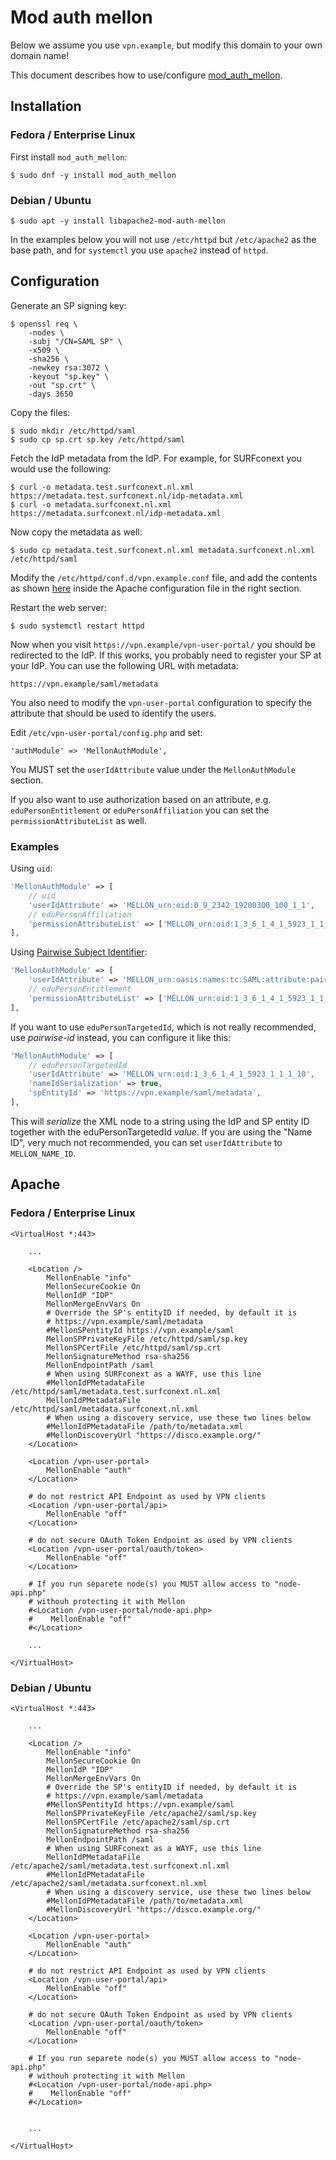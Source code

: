# Mod auth mellon

Below we assume you use `vpn.example`, but modify this domain to your own 
domain name!

This document describes how to use/configure 
[mod_auth_mellon](https://github.com/latchset/mod_auth_mellon).

## Installation

### Fedora / Enterprise Linux

First install `mod_auth_mellon`:

    $ sudo dnf -y install mod_auth_mellon

### Debian  / Ubuntu

    $ sudo apt -y install libapache2-mod-auth-mellon

In the examples below you will not use `/etc/httpd` but `/etc/apache2` as the
base path, and for `systemctl` you use `apache2` instead of `httpd`.

## Configuration

Generate an SP signing key:

    $ openssl req \
        -nodes \
        -subj "/CN=SAML SP" \
        -x509 \
        -sha256 \
        -newkey rsa:3072 \
        -keyout "sp.key" \
        -out "sp.crt" \
        -days 3650

Copy the files:

    $ sudo mkdir /etc/httpd/saml
    $ sudo cp sp.crt sp.key /etc/httpd/saml

Fetch the IdP metadata from the IdP. For example, for SURFconext you would use 
the following:

    $ curl -o metadata.test.surfconext.nl.xml https://metadata.test.surfconext.nl/idp-metadata.xml
    $ curl -o metadata.surfconext.nl.xml https://metadata.surfconext.nl/idp-metadata.xml

Now copy the metadata as well:

    $ sudo cp metadata.test.surfconext.nl.xml metadata.surfconext.nl.xml /etc/httpd/saml

Modify the `/etc/httpd/conf.d/vpn.example.conf` file, and add the contents as
shown [here](#apache) inside the Apache configuration file in the right 
section.

Restart the web server:

    $ sudo systemctl restart httpd

Now when you visit `https://vpn.example/vpn-user-portal/` you should be 
redirected to the IdP. If this works, you probably need to register your SP
at your IdP. You can use the following URL with metadata:

    https://vpn.example/saml/metadata

You also need to modify the `vpn-user-portal` configuration to specify the 
attribute that should be used to identify the users.

Edit `/etc/vpn-user-portal/config.php` and set:

    'authModule' => 'MellonAuthModule',

You MUST set the `userIdAttribute` value under the `MellonAuthModule` section.

If you also want to use authorization based on an attribute, e.g. 
`eduPersonEntitlement` or `eduPersonAffiliation` you can set the 
`permissionAttributeList` as well.

### Examples

Using `uid`:

```php
'MellonAuthModule' => [
    // uid
    'userIdAttribute' => 'MELLON_urn:oid:0_9_2342_19200300_100_1_1',
    // eduPersonAffiliation
    'permissionAttributeList' => ['MELLON_urn:oid:1_3_6_1_4_1_5923_1_1_1_1']
],
```

Using 
[Pairwise Subject Identifier](https://docs.oasis-open.org/security/saml-subject-id-attr/v1.0/cs01/saml-subject-id-attr-v1.0-cs01.html#_Toc536097230):

```php
'MellonAuthModule' => [
    'userIdAttribute' => 'MELLON_urn:oasis:names:tc:SAML:attribute:pairwise-id',
    // eduPersonEntitlement
    'permissionAttributeList' => ['MELLON_urn:oid:1_3_6_1_4_1_5923_1_1_1_7'],
],
```

If you want to use `eduPersonTargetedId`, which is not really recommended, 
use _pairwise-id_ instead, you can configure it like this:

```php
'MellonAuthModule' => [
    // eduPersonTargetedId
    'userIdAttribute' => 'MELLON_urn:oid:1_3_6_1_4_1_5923_1_1_1_10',
    'nameIdSerialization' => true,
    'spEntityId' => 'https://vpn.example/saml/metadata',
],
```

This will _serialize_ the XML node to a string using the IdP and SP entity ID
together with the eduPersonTargetedId _value_. If you are using the "Name ID", 
very much not recommended, you can set `userIdAttribute` to `MELLON_NAME_ID`.

## Apache

### Fedora / Enterprise Linux

    <VirtualHost *:443>

        ...

        <Location />
            MellonEnable "info"
            MellonSecureCookie On
            MellonIdP "IDP"
            MellonMergeEnvVars On
            # Override the SP's entityID if needed, by default it is 
            # https://vpn.example/saml/metadata
            #MellonSPentityId https://vpn.example/saml
            MellonSPPrivateKeyFile /etc/httpd/saml/sp.key
            MellonSPCertFile /etc/httpd/saml/sp.crt
            MellonSignatureMethod rsa-sha256
            MellonEndpointPath /saml
            # When using SURFconext as a WAYF, use this line
            #MellonIdPMetadataFile /etc/httpd/saml/metadata.test.surfconext.nl.xml
            MellonIdPMetadataFile /etc/httpd/saml/metadata.surfconext.nl.xml
            # When using a discovery service, use these two lines below 
            #MellonIdPMetadataFile /path/to/metadata.xml
            #MellonDiscoveryUrl "https://disco.example.org/"
        </Location>
        
        <Location /vpn-user-portal>
            MellonEnable "auth"
        </Location>
        
    	# do not restrict API Endpoint as used by VPN clients
        <Location /vpn-user-portal/api>
            MellonEnable "off"
        </Location>
		
        # do not secure OAuth Token Endpoint as used by VPN clients
        <Location /vpn-user-portal/oauth/token>
            MellonEnable "off"
        </Location>
		
	    # If you run separete node(s) you MUST allow access to "node-api.php" 
	    # withouh protecting it with Mellon
	    #<Location /vpn-user-portal/node-api.php>
        #    MellonEnable "off"
        #</Location>

        ...

    </VirtualHost>

### Debian / Ubuntu

    <VirtualHost *:443>

        ...

        <Location />
            MellonEnable "info"
            MellonSecureCookie On
            MellonIdP "IDP"
            MellonMergeEnvVars On
            # Override the SP's entityID if needed, by default it is 
            # https://vpn.example/saml/metadata
            #MellonSPentityId https://vpn.example/saml
            MellonSPPrivateKeyFile /etc/apache2/saml/sp.key
            MellonSPCertFile /etc/apache2/saml/sp.crt
            MellonSignatureMethod rsa-sha256
            MellonEndpointPath /saml
            # When using SURFconext as a WAYF, use this line
            MellonIdPMetadataFile /etc/apache2/saml/metadata.test.surfconext.nl.xml
            #MellonIdPMetadataFile /etc/apache2/saml/metadata.surfconext.nl.xml
            # When using a discovery service, use these two lines below 
            #MellonIdPMetadataFile /path/to/metadata.xml
            #MellonDiscoveryUrl "https://disco.example.org/"
        </Location>

        <Location /vpn-user-portal>
            MellonEnable "auth"
        </Location>
        
    	# do not restrict API Endpoint as used by VPN clients
        <Location /vpn-user-portal/api>
            MellonEnable "off"
        </Location>
		
        # do not secure OAuth Token Endpoint as used by VPN clients
        <Location /vpn-user-portal/oauth/token>
            MellonEnable "off"
        </Location>
		
	    # If you run separete node(s) you MUST allow access to "node-api.php" 
	    # withouh protecting it with Mellon
	    #<Location /vpn-user-portal/node-api.php>
        #    MellonEnable "off"
        #</Location>


        ...

    </VirtualHost>
